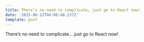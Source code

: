 ```yaml
---
title: There’s no need to complicate… just go to React now!
date: '2015-06-12T04:06:48.237Z'
template: post
---
```

There’s no need to complicate… just go to React now!
